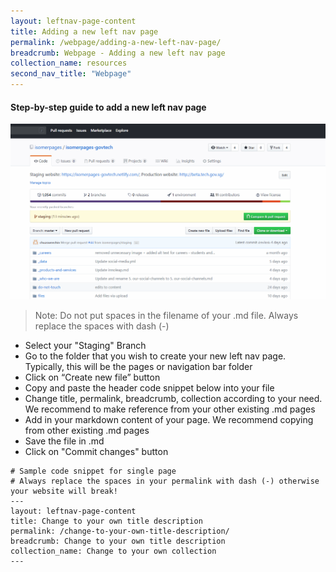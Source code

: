 ```yaml
---
layout: leftnav-page-content
title: Adding a new left nav page
permalink: /webpage/adding-a-new-left-nav-page/
breadcrumb: Webpage - Adding a new left nav page
collection_name: resources
second_nav_title: "Webpage"
---
```

#### **Step-by-step guide to add a new left nav page**
![Add a new left nav page](/images/resources/adding-a-new-left-nav-page.gif)
> Note: Do not put spaces in the filename of your .md file. Always replace the spaces with dash (-)

* Select your "Staging" Branch
* Go to the folder that you wish to create your new left nav page. Typically, this will be the pages or navigation bar folder
* Click on “Create new file” button
* Copy and paste the header code snippet below into your file
* Change title, permalink, breadcrumb, collection according to your need. We recommend to make reference from your other existing .md pages
* Add in your markdown content of your page. We recommend copying from other existing .md pages
* Save the file in .md
* Click on "Commit changes" button

```
# Sample code snippet for single page
# Always replace the spaces in your permalink with dash (-) otherwise your website will break!
---
layout: leftnav-page-content
title: Change to your own title description
permalink: /change-to-your-own-title-description/
breadcrumb: Change to your own title description
collection_name: Change to your own collection
---
```
